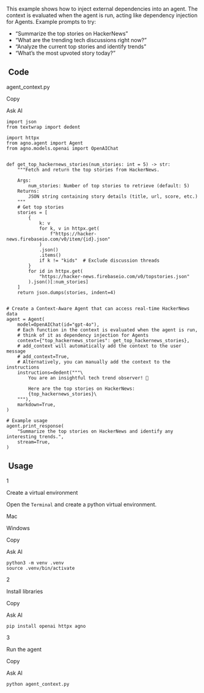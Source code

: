 This example shows how to inject external dependencies into an agent. The context is evaluated when the agent is run, acting like dependency injection for Agents.
Example prompts to try:

* “Summarize the top stories on HackerNews”
* “What are the trending tech discussions right now?”
* “Analyze the current top stories and identify trends”
* “What’s the most upvoted story today?”

## [​](#code) Code

agent\_context.py

Copy

Ask AI

```
import json
from textwrap import dedent

import httpx
from agno.agent import Agent
from agno.models.openai import OpenAIChat


def get_top_hackernews_stories(num_stories: int = 5) -> str:
    """Fetch and return the top stories from HackerNews.

    Args:
        num_stories: Number of top stories to retrieve (default: 5)
    Returns:
        JSON string containing story details (title, url, score, etc.)
    """
    # Get top stories
    stories = [
        {
            k: v
            for k, v in httpx.get(
                f"https://hacker-news.firebaseio.com/v0/item/{id}.json"
            )
            .json()
            .items()
            if k != "kids"  # Exclude discussion threads
        }
        for id in httpx.get(
            "https://hacker-news.firebaseio.com/v0/topstories.json"
        ).json()[:num_stories]
    ]
    return json.dumps(stories, indent=4)


# Create a Context-Aware Agent that can access real-time HackerNews data
agent = Agent(
    model=OpenAIChat(id="gpt-4o"),
    # Each function in the context is evaluated when the agent is run,
    # think of it as dependency injection for Agents
    context={"top_hackernews_stories": get_top_hackernews_stories},
    # add_context will automatically add the context to the user message
    # add_context=True,
    # Alternatively, you can manually add the context to the instructions
    instructions=dedent("""\
        You are an insightful tech trend observer! 📰

        Here are the top stories on HackerNews:
        {top_hackernews_stories}\
    """),
    markdown=True,
)

# Example usage
agent.print_response(
    "Summarize the top stories on HackerNews and identify any interesting trends.",
    stream=True,
)
```

## [​](#usage) Usage

1

Create a virtual environment

Open the `Terminal` and create a python virtual environment.

Mac

Windows

Copy

Ask AI

```
python3 -m venv .venv
source .venv/bin/activate
```

2

Install libraries

Copy

Ask AI

```
pip install openai httpx agno
```

3

Run the agent

Copy

Ask AI

```
python agent_context.py
```